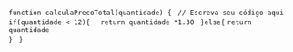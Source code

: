 


```function calculaPrecoTotal(quantidade) {```
``` // Escreva seu código aqui```
 ``` if(quantidade < 12){``` 
```   return quantidade *1.30 ```
```  }else{ ```
``` return quantidade  ```  
```} ```
```}```